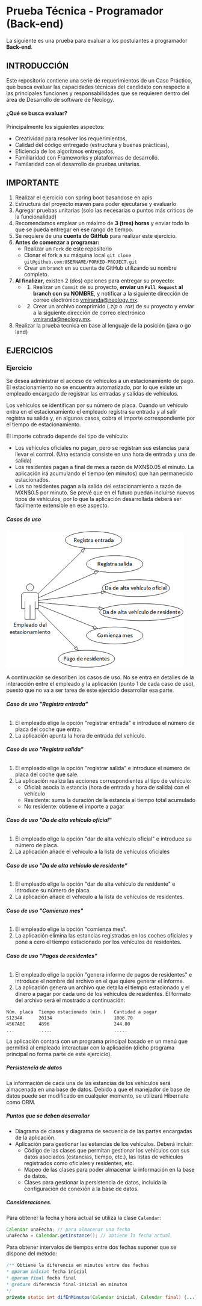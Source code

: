 # Prueba Técnica - Programador (Back-end)
La siguiente es una prueba para evaluar a los postulantes a programador **Back-end**.

## INTRODUCCIÓN
Este repositorio contiene una serie de requerimientos de un Caso Práctico, que busca evaluar las capacidades técnicas del candidato con respecto a las principales funciones y responsabilidades que se requieren dentro del área de Desarrollo de software de Neology.

#### ¿Qué se busca evaluar?
Principalmente los siguientes aspectos:
* Creatividad para resolver los requerimientos,
* Calidad del código entregado (estructura y buenas prácticas),
* Eficiencia de los algoritmos entregados,
* Familiaridad con Frameworks y plataformas de desarrollo.
* Familaridad con el desarrollo de pruebas unitarias.

## IMPORTANTE
1. Realizar el ejercicio con spring boot basandose en apis
2. Estructura del proyecto maven para poder ejecutarse y evaluarlo
3. Agregar pruebas unitarias (solo las necesarias o puntos más criticos de la funcionalidad)
4. Recomendamos emplear un máximo de **3 (tres) horas** y enviar todo lo que se pueda entregar en ese rango de tiempo.
5. Se requiere de una **cuenta de GitHub** para realizar este ejercicio.
6. **Antes de comenzar a programar:**
    * Realizar un `Fork` de este repositorio
    * Clonar el fork a su máquina local  `git clone git@github.com:USERNAME/FORKED-PROJECT.git`
    * Crear un `branch` en su cuenta de GitHub utilizando su nombre completo.
7. **Al finalizar**, existen 2 (dos) opciones para entregar su proyecto:
    * 1) Realizar un `Commit` de su proyecto, **enviar un `Pull Request` al branch con su NOMBRE**, y notificar a la siguiente dirección de correo electrónico  [vmiranda@neology.mx](mailto:vmiranda@neology.mx).
    * 2) Crear un archivo comprimido (_.zip_ o _.rar_) de su proyecto y enviar a la siguiente dirección de correo electrónico  [vmiranda@neology.mx](mailto:vmiranda@neology.mx).
8. Realizar la prueba tecnica en base al lenguaje de la posición (java o go land)
## EJERCICIOS

### Ejercicio #
Se desea administrar el acceso de vehículos a un estacionamiento de pago. El estacionamiento no se encuentra automatizado, por lo que existe un empleado encargado de registrar las entradas y salidas de vehículos.

Los vehículos se identifican por su número de placa. Cuando un vehículo entra en el estacionamiento el empleado registra su entrada y al salir registra su salida y, en algunos casos, cobra el importe correspondiente por el tiempo de estacionamiento.

El importe cobrado depende del tipo de vehículo:
* Los vehículos oficiales no pagan, pero se registran sus estancias para llevar el control.
(Una estancia consiste en una hora de entrada y una de salida)
* Los residentes pagan a final de mes a razón de MXN$0.05  el minuto. La aplicación irá acumulando el tiempo (en minutos) que han permanecido estacionados.
* Los no residentes pagan a la salida del estacionamiento a razón de MXN$0.5 por minuto.
Se prevé que en el futuro puedan incluirse nuevos tipos de vehículos, por lo que la aplicación desarrollada deberá ser fácilmente extensible en ese aspecto.

##### Casos de uso
![ Casos de uso](https://github.com/ORCAapplicants/backend-test/blob/master/img/backend-uc-01.png)

A continuación se describen los casos de uso. No se entra en detalles de la interacción entre el empleado y la aplicación (punto 1 de cada caso de uso), puesto que no va a ser tarea de este ejercicio desarrollar esa parte.

###### **Caso de uso "Registra entrada"**
1. El empleado elige la opción "registrar entrada" e introduce el número de placa del coche que entra.
2. La aplicación apunta la hora de entrada del vehículo.

###### **Caso de uso "Registra salida"**
1. El empleado elige la opción "registrar salida" e introduce el número de placa del coche que sale.
2. La aplicación realiza las acciones correspondientes al tipo de vehículo:
    * Oficial: asocia la estancia (hora de entrada y hora de salida) con el vehículo
    * Residente: suma la duración de la estancia al tiempo total acumulado
    * No residente: obtiene el importe a pagar

###### **Caso de uso "Da de alta vehículo oficial"**
1. El empleado elige la opción "dar de alta vehículo oficial" e introduce su número de placa.
2. La aplicación añade el vehículo a la lista de vehículos oficiales

###### **Caso de uso "Da de alta vehículo de residente"**
1. El empleado elige la opción "dar de alta vehículo de residente" e introduce su número de placa.
2. La aplicación añade el vehículo a la lista de vehículos de residentes.

###### **Caso de uso "Comienza mes"**
1. El empleado elige la opción "comienza mes".
2. La aplicación elimina las estancias registradas en los coches oficiales y pone a cero el tiempo estacionado por los vehículos de residentes.

###### **Caso de uso "Pagos de residentes"**
1. El empleado elige la opción "genera informe de pagos de residentes" e introduce el nombre del archivo en el que quiere generar el informe.
2. La aplicación genera un archivo que detalla el tiempo estacionado y el dinero a pagar por cada uno de los vehículos de residentes. El formato del archivo será el mostrado a continuación:

```
Núm. placa 	Tiempo estacionado (min.) 	Cantidad a pagar
S1234A 	    20134 				        1006.70
4567ABC	    4896				        244.80
... 		..... 				        .....
```
La aplicación contará con un programa principal basado en un menú que permitirá al empleado interactuar con la aplicación (dicho programa principal no forma parte de este ejercicio).

##### Persistencia de datos
La información de cada una de las estancias de los vehículos será almacenada en una base de datos. Debido a que el manejador de base de datos puede ser modificado en cualquier momento, se utilizará Hibernate como ORM.

##### Puntos que se deben desarrollar
* Diagrama de clases y diagrama de secuencia  de las partes encargadas de la aplicación.
* Aplicación para gestionar las estancias de los vehículos. Deberá incluir:
    * Código de las clases que permitan gestionar los vehículos con sus datos asociados (estancias, tiempo, etc.), las listas de vehículos registrados como oficiales y residentes, etc.
    * Mapeo de las clases para poder almacenar la información en la base de datos.
    * Clases para gestionar la persistencia de datos, incluida la configuración de conexión a la base de datos.

##### Consideraciones.
Para obtener la fecha y hora actual se utiliza la clase `Calendar`:
``` java
Calendar unaFecha; // para almacenar una fecha
unaFecha = Calendar.getInstance(); // obtiene la fecha actual
```
Para obtener intervalos de tiempos entre dos fechas suponer que se dispone del método:
```java
/** Obtiene la diferencia en minutos entre dos fechas
* @param inicial fecha inicial
* @param final fecha final
* @return diferencia final-inicial en minutos
*/
private static int difEnMinutos(Calendar inicial, Calendar final) {...}
```
